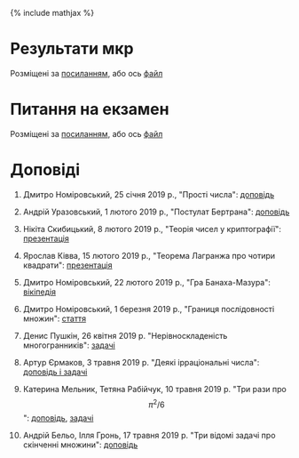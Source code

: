 {% include mathjax %}

# Результати мкр

Розміщені за [посиланням](res.md), або ось [файл](res.xlsx)

# Питання на екзамен

Розміщені за [посиланням](exam-quest.md), або ось [файл](exam-quest.docx)

# Доповіді

1. Дмитро Номіровський, 25 січня 2019 р., "Прості числа": [доповідь](номіровський-прості-числа-1-25.pdf)

2. Андрій Уразовський, 1 лютого 2019 р., "Постулат Бертрана": [доповідь](уразовський-постулат-бертрана-2-01.pdf)

3. Нікіта Скибицький, 8 лютого 2019 р., "Теорія чисел у криптографії": [презентація](скибицький-теорія-чисел-у-криптографії-2-08.pdf)

4. Ярослав Ківва, 15 лютого 2019 р., "Теорема Лагранжа про чотири квадрати": [презентація](ківва-теорема-лагранжа-про-чотири-квадрати-2-15.pdf)

5. Дмитро Номіровський, 22 лютого 2019 р., "Гра Банаха-Мазура": [вікіпедія](https://uk.wikipedia.org/wiki/%D0%93%D1%80%D0%B0_%D0%91%D0%B0%D0%BD%D0%B0%D1%85%D0%B0_%E2%80%94_%D0%9C%D0%B0%D0%B7%D1%83%D1%80%D0%B0)

6. Дмитро Номіровський, 1 березня 2019 р., "Границя послідовності множин": [стаття](номіровський-границя-послідовності-множин-3-01.pdf)

5. Денис Пушкін, 26 квітня 2019 р. "Нерівноскладеність многогранників": [задачі](пушкін-нерівноскладеність-многогранників-4-26.pdf)

6. Артур Єрмаков, 3 травня 2019 р. "Деякі ірраціональні числа": [доповідь і задачі](єрмаков-деякі-ірраціональні-числа-5-03.pdf)

7. Катерина Мельник, Тетяна Рабійчук, 10 травня 2019 р. "Три рази про $$\pi^2/6$$": [доповідь](мельник-рабійчук-три-рази-про-пі-квадрат-на-шість-5-10.pdf), [задачі](мельник-рабійчук-задачі.pdf)

8. Андрій Бельо, Ілля Гронь, 17 травня 2019 р. "Три відомі задачі про скінченні множини": [доповідь](бельо-гронь-три-відомі-задачі-про-скінченні-множини-5-17.pdf)

